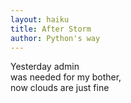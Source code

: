 ```yaml
---
layout: haiku
title: After Storm
author: Python's way
---
```


Yesterday admin<br>
was needed for my bother,<br>
now clouds are just fine<br>